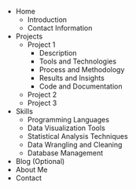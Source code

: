 - Home
  - Introduction
  - Contact Information
- Projects
  - Project 1
    - Description
    - Tools and Technologies
    - Process and Methodology
    - Results and Insights
    - Code and Documentation
  - Project 2
  - Project 3
- Skills
  - Programming Languages
  - Data Visualization Tools
  - Statistical Analysis Techniques
  - Data Wrangling and Cleaning
  - Database Management
- Blog (Optional)
- About Me
- Contact
